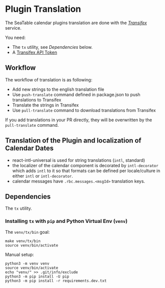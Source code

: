 # Plugin Translation

The SeaTable calendar plugins translation are done with the _[Transifex]_ service.

You need:

* The `tx` utility, see _Dependencies_ below.
* A [Transifex API Token]

[Transifex]: https://www.transifex.com/
[Transifex API Token]: https://www.transifex.com/user/settings/api/

## Workflow

The workflow of translation is as following:

* Add new strings to the english translation file
* Use `push-translate` command defined in package.json to push translations to Transifex
* Translate the strings in Transifex
* Use `pull-translate` command to download translations from Transifex

If you add translations in your PR directly, they will be overwritten by the `pull-translate` command.

## Translation of the Plugin and localization of Calendar Dates

* react-intl-universal is used for string translations (`intl`, standard)
* the localizer of the calendar component is decorated by `intl-decorator` which adds `intl`  to it so that formats can be defined per locale/culture in either `intl`  or `intl-decorator`.
* calendar messages have `.rbc.messages.<msgId>` translation keys.

## Dependencies

The `tx` utility.

### Installing `tx` with `pip` and Python Virtual Env (`venv`)

The `venv/tx/bin` goal:

```shell
make venv/tx/bin
source venv/bin/activate
```

Manual setup:

```shell
python3 -m venv venv
source venv/bin/activate
echo "venv/" >> .git/info/exclude
python3 -m pip install -U pip
python3 -m pip install -r requirements.dev.txt
```
